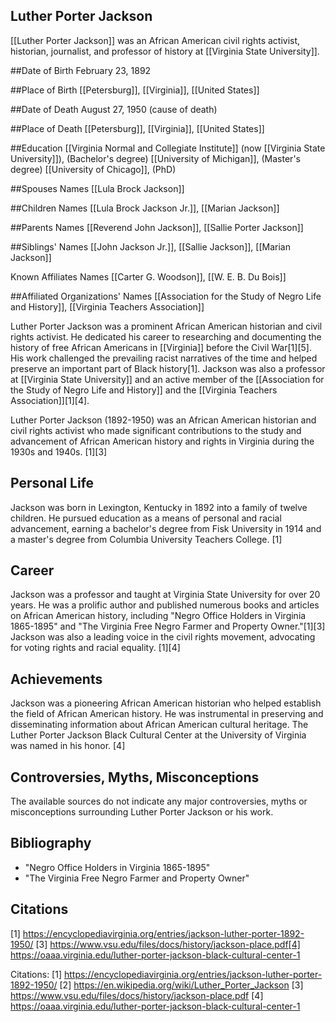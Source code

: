 ## Luther Porter Jackson
[[Luther Porter Jackson]] was an African American civil rights activist, historian, journalist, and professor of history at [[Virginia State University]].

##Date of Birth
February 23, 1892

##Place of Birth
[[Petersburg]], [[Virginia]], [[United States]]

##Date of Death
August 27, 1950 (cause of death)

##Place of Death
[[Petersburg]], [[Virginia]], [[United States]]

##Education
[[Virginia Normal and Collegiate Institute]] (now [[Virginia State University]]), (Bachelor's degree)
[[University of Michigan]], (Master's degree)
[[University of Chicago]], (PhD)

##Spouses Names
[[Lula Brock Jackson]]

##Children Names
[[Lula Brock Jackson Jr.]], [[Marian Jackson]]

##Parents Names
[[Reverend John Jackson]], [[Sallie Porter Jackson]]

##Siblings' Names
[[John Jackson Jr.]], [[Sallie Jackson]], [[Marian Jackson]]

Known Affiliates Names
[[Carter G. Woodson]], [[W. E. B. Du Bois]]

##Affiliated Organizations' Names
[[Association for the Study of Negro Life and History]], [[Virginia Teachers Association]]

Luther Porter Jackson was a prominent African American historian and civil rights activist. He dedicated his career to researching and documenting the history of free African Americans in [[Virginia]] before the Civil War[1][5]. His work challenged the prevailing racist narratives of the time and helped preserve an important part of Black history[1]. Jackson was also a professor at [[Virginia State University]] and an active member of the [[Association for the Study of Negro Life and History]] and the [[Virginia Teachers Association]][1][4].

Luther Porter Jackson (1892-1950) was an African American historian and civil rights activist who made significant contributions to the study and advancement of African American history and rights in Virginia during the 1930s and 1940s. [1][3]

## Personal Life
Jackson was born in Lexington, Kentucky in 1892 into a family of twelve children. He pursued education as a means of personal and racial advancement, earning a bachelor's degree from Fisk University in 1914 and a master's degree from Columbia University Teachers College. [1]

## Career
Jackson was a professor and taught at Virginia State University for over 20 years. He was a prolific author and published numerous books and articles on African American history, including "Negro Office Holders in Virginia 1865-1895" and "The Virginia Free Negro Farmer and Property Owner."[1][3] Jackson was also a leading voice in the civil rights movement, advocating for voting rights and racial equality. [1][4]

## Achievements
Jackson was a pioneering African American historian who helped establish the field of African American history. He was instrumental in preserving and disseminating information about African American cultural heritage. The Luther Porter Jackson Black Cultural Center at the University of Virginia was named in his honor. [4]

## Controversies, Myths, Misconceptions
The available sources do not indicate any major controversies, myths or misconceptions surrounding Luther Porter Jackson or his work.

## Bibliography
- "Negro Office Holders in Virginia 1865-1895"
- "The Virginia Free Negro Farmer and Property Owner"

## Citations
[1] https://encyclopediavirginia.org/entries/jackson-luther-porter-1892-1950/
[3] https://www.vsu.edu/files/docs/history/jackson-place.pdf[4] https://oaaa.virginia.edu/luther-porter-jackson-black-cultural-center-1

Citations:
[1] https://encyclopediavirginia.org/entries/jackson-luther-porter-1892-1950/
[2] https://en.wikipedia.org/wiki/Luther_Porter_Jackson
[3] https://www.vsu.edu/files/docs/history/jackson-place.pdf
[4] https://oaaa.virginia.edu/luther-porter-jackson-black-cultural-center-1